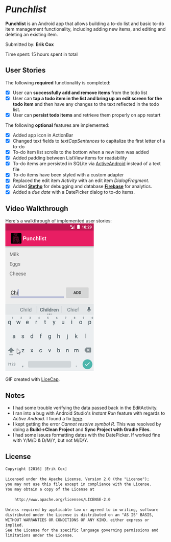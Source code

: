 # *Punchlist*

**Punchlist** is an Android app that allows building a to-do list and basic to-do item management functionality, including adding new items, and editing and deleting an existing item.

Submitted by: **Erik Cox**

Time spent: 15 hours spent in total

## User Stories

The following **required** functionality is completed:

* [x] User can **successfully add and remove items** from the todo list
* [x] User can **tap a todo item in the list and bring up an edit screen for the todo item** and then have any changes to the text reflected in the todo list.
* [x] User can **persist todo items** and retrieve them properly on app restart

The following **optional** features are implemented:

* [x] Added app icon in ActionBar
* [X] Changed text fields to *textCapSentences* to capitalize the first letter of a to-do
* [x] To-do item list scrolls to the bottom when a new item was added
* [x] Added padding between ListView items for readability
* [x] To-do items are persisted in SQLite via [ActiveAndroid](http://www.activeandroid.com/) instead of a text file
* [x] To-do items have been styled with a custom adapter
* [x] Replaced the edit item *Activity* with an edit item *DialogFragment*.
* [x] Added **[Stetho](http://facebook.github.io/stetho/)** for debugging and database **[Firebase](https://firebase.google.com/)** for analytics.
* [x] Added a *due date* with a DatePicker dialog to to-do items.

## Video Walkthrough 

Here's a walkthrough of implemented user stories:
!['Video Walkthrough'](walkthrough.gif)

GIF created with [LiceCap](http://www.cockos.com/licecap/).

## Notes

* I had some trouble verifying the data passed back in the EditActivity.
* I ran into a bug with Android Studio's *Instant Run* feature with regards to *Active Android*. I found a fix [here](http://stackoverflow.com/a/36509952/483658).
* I kept getting the error *Cannot resolve symbol R*. This was resolved by doing a **Build->Clean Project** and **Sync Project with Gradle Files**.
* I had some issues formatting dates with the DatePicker. If worked fine with Y/M/D & D/M/Y, but not M/D/Y.

## License

    Copyright [2016] [Erik Cox]

    Licensed under the Apache License, Version 2.0 (the "License");
    you may not use this file except in compliance with the License.
    You may obtain a copy of the License at

        http://www.apache.org/licenses/LICENSE-2.0

    Unless required by applicable law or agreed to in writing, software
    distributed under the License is distributed on an "AS IS" BASIS,
    WITHOUT WARRANTIES OR CONDITIONS OF ANY KIND, either express or implied.
    See the License for the specific language governing permissions and
    limitations under the License.

